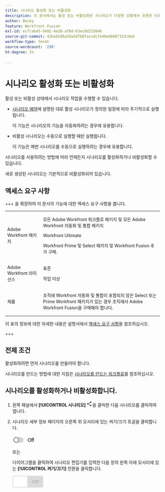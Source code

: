 ```yaml
---
title: 시나리오 활성화 또는 비활성화
description: 이 문서에서는 활성 또는 비활성화된 시나리오가 다양한 상황에서 유용한 이유와 시나리오를 활성화 또는 비활성화하는 방법에 대해 설명합니다.
author: Becky
feature: Workfront Fusion
exl-id: ecfcab45-5492-4e20-af8d-63ec9d233046
source-git-commit: 42be02d6a59a5d7b8faccdcfe40e8b967153c6eb
workflow-type: tm+mt
source-wordcount: '298'
ht-degree: 1%

---
```


# 시나리오 활성화 또는 비활성화

활성 또는 비활성 상태에서 시나리오 작업을 수행할 수 있습니다.

* [시나리오 예약](/help/workfront-fusion/create-scenarios/config-scenarios-settings/schedule-a-scenario.md)에 설명된 대로 활성 시나리오가 정의된 일정에 따라 주기적으로 실행됩니다.

  이 기능은 시나리오의 기능을 자동화하려는 경우에 유용합니다.

* 비활성 시나리오는 수동으로 실행할 때만 실행됩니다.

  이 기능은 매번 시나리오를 수동으로 실행하려는 경우에 유용합니다.

시나리오를 사용하려는 방법에 따라 언제든지 시나리오를 활성화하거나 비활성화할 수 있습니다.

새로 생성된 시나리오는 기본적으로 비활성화되어 있습니다.

## 액세스 요구 사항

+++ 을 확장하여 이 문서의 기능에 대한 액세스 요구 사항을 봅니다.

<table style="table-layout:auto">
 <col> 
 <col> 
 <tbody> 
  <tr> 
   <td role="rowheader">Adobe Workfront 패키지</td> 
   <td> <p>모든 Adobe Workfront 워크플로 패키지 및 모든 Adobe Workfront 자동화 및 통합 패키지</p><p>Workfront Ultimate</p><p>Workfront Prime 및 Select 패키지 및 Workfront Fusion 추가 구매.</p> </td> 
  </tr> 
  <tr data-mc-conditions=""> 
   <td role="rowheader">Adobe Workfront 라이선스</td> 
   <td> <p>표준</p><p>작업 이상</p> </td> 
  </tr> 
  <tr> 
   <td role="rowheader">제품</td> 
   <td>
   <p>조직에 Workfront 자동화 및 통합이 포함되지 않은 Select 또는 Prime Workfront 패키지가 있는 경우 조직에서 Adobe Workfront Fusion을 구매해야 합니다.</li></ul>
   </td> 
  </tr>
 </tbody> 
</table>

이 표의 정보에 대한 자세한 내용은 설명서에서 [액세스 요구 사항](/help/workfront-fusion/references/licenses-and-roles/access-level-requirements-in-documentation.md)을 참조하십시오.

+++

## 전제 조건

활성화하려면 먼저 시나리오를 만들어야 합니다.

시나리오를 만드는 방법에 대한 지침은 [시나리오를 만드는 워크플로](/help/workfront-fusion/create-scenarios/plan-a-scenario/create-a-scenario-workflow.md)를 참조하십시오.

## 시나리오를 활성화하거나 비활성화합니다.

1. 왼쪽 패널에서 **[!UICONTROL 시나리오]** ![시나리오 아이콘](assets/scenarios-icon.png)을 클릭한 다음 시나리오를 클릭하여 엽니다.
1. 시나리오 세부 정보 페이지의 오른쪽 위 모서리에 있는 켜기/끄기 토글을 클릭합니다.

   ![세부 정보 활성화 전환](assets/active-toggle-details-page.png)

   또는

   다이어그램을 클릭하여 시나리오 편집기를 입력한 다음 창의 왼쪽 아래 모서리에 있는 **[!UICONTROL 켜기/끄기]** 전환을 클릭합니다.

   ![스위치 끄기](assets/on-off-switch.jpg)
